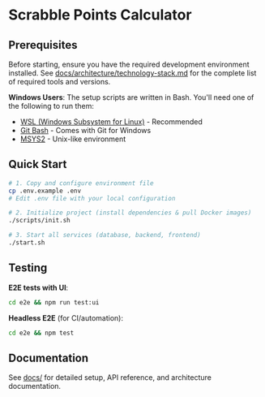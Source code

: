# Scrabble Points Calculator

## Prerequisites

Before starting, ensure you have the required development environment installed. See [docs/architecture/technology-stack.md](docs/architecture/technology-stack.md) for the complete list of required tools and versions.

**Windows Users**: The setup scripts are written in Bash. You'll need one of the following to run them:
- [WSL (Windows Subsystem for Linux)](https://docs.microsoft.com/en-us/windows/wsl/install) - Recommended
- [Git Bash](https://git-scm.com/download/win) - Comes with Git for Windows
- [MSYS2](https://www.msys2.org/) - Unix-like environment

## Quick Start

```bash
# 1. Copy and configure environment file
cp .env.example .env
# Edit .env file with your local configuration

# 2. Initialize project (install dependencies & pull Docker images)
./scripts/init.sh

# 3. Start all services (database, backend, frontend)
./start.sh
```

## Testing

**E2E tests with UI**:
```bash
cd e2e && npm run test:ui
```

**Headless E2E** (for CI/automation):
```bash
cd e2e && npm test
```

## Documentation

See [docs/](docs/) for detailed setup, API reference, and architecture documentation.
